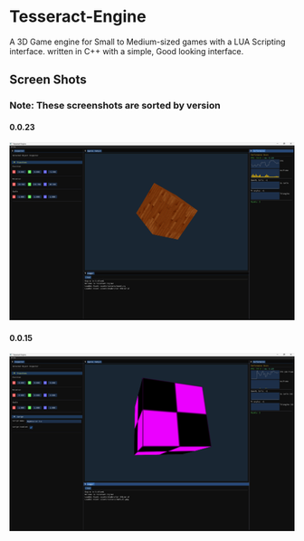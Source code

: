 # Tesseract-Engine

A 3D Game engine for Small to Medium-sized games with a LUA Scripting interface. written in C++ with a simple, Good looking interface. 

## Screen Shots

### Note: These screenshots are sorted by version


#### 0.0.23
![](./assets/images/SS-Dev1_1.png)

#### 0.0.15
![](./assets/images/SS-Dev1_0.png)
